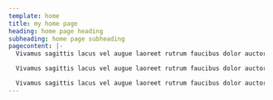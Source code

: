 ```yaml
---
template: home
title: my home page
heading: home page heading
subheading: home page subheading
pagecontent: |-
  Vivamus sagittis lacus vel augue laoreet rutrum faucibus dolor auctor. Vestibulum id ligula porta felis euismod semper. Nullam id dolor id nibh ultricies vehicula ut id elit. Etiam porta sem malesuada magna mollis euismod. Donec sed odio dui. Etiam porta sem malesuada magna mollis euismod.

  Vivamus sagittis lacus vel augue laoreet rutrum faucibus dolor auctor. Vestibulum id ligula porta felis euismod semper. Nullam id dolor id nibh ultricies vehicula ut id elit. Etiam porta sem malesuada magna mollis euismod. Donec sed odio dui. Etiam porta sem malesuada magna mollis euismod.

  Vivamus sagittis lacus vel augue laoreet rutrum faucibus dolor auctor. Vestibulum id ligula porta felis euismod semper. Nullam id dolor id nibh ultricies vehicula ut id elit. Etiam porta sem malesuada magna mollis euismod. Donec sed odio dui. Etiam porta sem malesuada magna mollis euismod.
---
```

